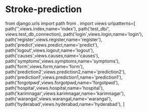 # Stroke-prediction
from django.urls import path
from . import views
urlpatterns=[
    path('',views.index,name='index'),
    path('test_db/', views.test_db_connection),
    path('login',views.login,name='login'),
    path('register',views.register,name='register'),
    path('predict',views.predict,name='predict'),
    path('logout',views.logout,name='logout'),
    path('causes',views.causes,name='causes'),
    path('symptoms',views.symptoms,name='symptoms'),
    path('form',views.form,name='form'),
    path('prediction2',views.prediction2,name='prediction2'),
    path('prediction1',views.prediction1,name='prediction1'),
    path('forgotpwd',views.forgotpwd,name='forgotpwd'),
    path('hospital',views.hospital,name='hospital'),
    path('karimnagar',views.karimnagar,name='karimnagar'),
    path('warangal',views.warangal,name='warangal'),
    path('hyderabad',views.hyderabad,name='hyderabad'),
]
